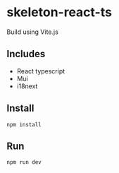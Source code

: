 # skeleton-react-ts

Build using Vite.js

## Includes

- React typescript
- Mui
- i18next

## Install
``npm install``

## Run
`` npm run dev ``
